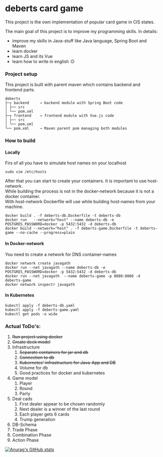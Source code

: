 # deberts card game

This project is the own implementation of popular card game in CIS states.<br />

The main goal of this project is to improve my programming skills. In details:

- improve my skills in Java-stuff like Java language, Spring Boot and Maven
- learn docker
- learn JS and its Vue
- learn how to write in english :D

### Project setup

This project is built with parent maven which contains backend and frontend parts.

```
deberts
├─┬ backend     → backend module with Spring Boot code
│ ├── src
│ └── pom.xml
├─┬ frontend    → frontend module with Vue.js code
│ ├── src
│ └── pom.xml
└── pom.xml     → Maven parent pom managing both modules
```

### How to build

#### Locally

Firs of all you have to simulate host names on your localhost

```
sudo vim /etc/hosts
```

After that you can start to create your containers. It is important to use host-network.
<br> While building the process is not in the docker-network because it is not a docker container.
<br> With host-network Dockerfile will use while building host-names from your machine.

```
docker build . -f deberts-db.Dockerfile -t deberts-db 
docker run   --network="host" --name deberts-db -e POSTGRES_PASSWORD=docker -p 5432:5432 -d deberts-db 
docker build --network="host" . -f deberts-game.Dockerfile -t deberts-game --no-cache --progress=plain
```

#### In Docker-network

You need to create a network for DNS container-names

```
docker network create javagath
docker run --net javagath --name deberts-db -e POSTGRES_PASSWORD=docker -p 5432:5432 -d deberts-db
docker run --net javagath  --name deberts-game -p 8080:8080 -d deberts-game 
docker network inspectr javagath
```

#### In Kubernetes

```
kubectl apply -f deberts-db.yaml  
kubectl apply -f deberts-game.yaml  
kubectl get pods -o wide  
```

### Actual ToDo's:

1. ~~Run project using docker~~
2. ~~Create deck model~~
3. Infrastructure
    1. ~~Separate containers for jar and db~~
    2. ~~Connection to db~~
    3. ~~Kubernetes' infrastructure for Java-App and DB~~
    4. Volume for db
    5. Good practices for docker and kubernetes
4. Game model
    1. Player
    2. Round
    3. Party
5. Deal cads
    1. First dealer appear to be chosen randomly
    2. Next dealer is a winner of the last round
    3. Each player gets 6 cards
    4. Trump generation
6. DB-Schema
7. Trade Phase
8. Combination Phase
9. Action Phase

[![Anurag's GitHub stats](https://github-readme-stats.vercel.app/api?username=javagath)](https://github.com/anuraghazra/github-readme-stats)